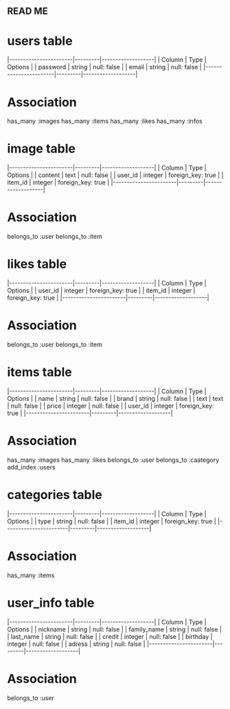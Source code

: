 ## READ ME

# users table
|-----------------------|---------|-------------------|
| Column                | Type    | Options           |
| password              | string  | null: false       |
| email                 | string  | null: false       |
|-----------------------|---------|-------------------|

# Association
has_many :images
has_many :items
has_many :likes
has_many :infos


# image table
|-----------------------|---------|-------------------|
| Column                | Type    | Options           |
| content               | text    | null: false       |
| user_id               | integer | foreign_key: true |
| item_id               | integer | foreign_key: true |
|-----------------------|---------|-------------------|

# Association
belongs_to :user
belongs_to :item


# likes table
|-----------------------|---------|-------------------|
| Column                | Type    | Options           |
| user_id               | integer | foreign_key: true |
| item_id               | integer | foreign_key: true |
|-----------------------|---------|-------------------|

# Association
belongs_to :user
belongs_to :item


# items table
|-----------------------|---------|-------------------|
| Column                | Type    | Options           |
| name                  | string  | null: false       |
| brand                 | string  | null: false       |
| text                  | text    | null: false       |
| price                 | integer | null: false       |
| user_id               | integer | foreign_key: true |
|-----------------------|---------|-------------------|

# Association
has_many :images
has_many :likes
belongs_to :user
belongs_to :caategory
add_index :users

# categories table
|-----------------------|---------|-------------------|
| Column                | Type    | Options           |
| type                  | string  | null: false       |
| item_id               | integer | foreign_key: true |
|-----------------------|---------|-------------------|

# Association
has_many :items


# user_info table
|-----------------------|---------|-------------------|
| Column                | Type    | Options           |
| nickname              | string  | null: false       |
| family_name           | string  | null: false       |
| last_name             | string  | null: false       |
| credit                | integer | null: false       |
| birthday              | integer | null: false       |
| adress                | string  | null: false       |
|-----------------------|---------|-------------------|

# Association
belongs_to :user